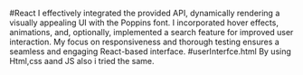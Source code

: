 #React 
 I effectively integrated the provided API, dynamically rendering a visually appealing UI with the Poppins font. I incorporated hover effects, animations, and, optionally, implemented a search feature for improved user interaction. My focus on responsiveness and thorough testing ensures a seamless and engaging React-based interface.
 #userInterfce.html
By using Html,css aand JS also i tried the same.
